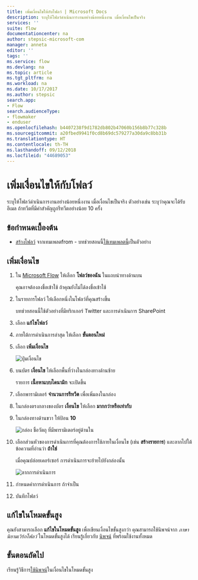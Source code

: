 ```yaml
---
title: เพิ่มเงื่อนไขให้กับโฟลว์ | Microsoft Docs
description: ระบุให้โฟลว์ดำเนินการงานอย่างน้อยหนึ่งงาน เมื่อเงื่อนไขเป็นจริง
services: ''
suite: flow
documentationcenter: na
author: stepsic-microsoft-com
manager: anneta
editor: ''
tags: ''
ms.service: flow
ms.devlang: na
ms.topic: article
ms.tgt_pltfrm: na
ms.workload: na
ms.date: 10/17/2017
ms.author: stepsic
search.app:
- Flow
search.audienceType:
- flowmaker
- enduser
ms.openlocfilehash: b4407238f9d1782db802b47060b156b8b77c328b
ms.sourcegitcommit: a20fbed9941f0cd8b69dc579277a30da9c8bb31b
ms.translationtype: HT
ms.contentlocale: th-TH
ms.lasthandoff: 09/12/2018
ms.locfileid: "44689053"
---
```

# <a name="add-a-condition-to-a-flow"></a>เพิ่มเงื่อนไขให้กับโฟลว์

ระบุให้โฟลว์ดำเนินการงานอย่างน้อยหนึ่งงาน เมื่อเงื่อนไขเป็นจริง ตัวอย่างเช่น ระบุว่าคุณจะได้รับอีเมล ถ้าทวีตที่มีคำสำคัญถูกรีทวีตอย่างน้อย 10 ครั้ง

## <a name="prerequisites"></a>ข้อกำหนดเบื้องต้น

* [สร้างโฟลว์](get-started-logic-template.md) จากเทมเพลตfrom - บทช่วยสอนนี้[ใช้เทมเพลตนี้](https://flow.microsoft.com/galleries/public/templates/e78571e5c70e4806a18eeacba5a897c8/)เป็นตัวอย่าง

## <a name="add-a-condition"></a>เพิ่มเงื่อนไข

1. ใน [Microsoft Flow](https://flow.microsoft.com) ให้เลือก **โฟลว์ของฉัน** ในแถบนำทางด้านบน

    คุณอาจต้องลงชื่อเข้าใช้ ถ้าคุณยังไม่ได้ลงชื่อเข้าใช้

1. ในรายการโฟลว์ ให้เลือกหนึ่งในโฟลว์ที่คุณสร้างขึ้น

    บทช่วยสอนนี้ใช้ตัวอย่างที่มีทริกเกอร์ Twitter และการดำเนินการ SharePoint

1. เลือก **แก้ไขโฟลว์**

1. ภายใต้การดำเนินการล่าสุด ให้เลือก **ขั้นตอนใหม่**

1. เลือก **เพิ่มเงื่อนไข**

    ![ปุ่มเงื่อนไข](./media/add-condition/add-condition.png)

1. บนบัตร **เงื่อนไข** ให้เลือกพื้นที่ว่างในกล่องทางด้านซ้าย

    รายการ **เนื้อหาแบบไดนามิก** จะเปิดขึ้น

1. เลือกพารามิเตอร์ **จำนวนการรีทวีต** เพื่อเพิ่มลงในกล่อง

1. ในกล่องตรงกลางของบัตร **เงื่อนไข** ให้เลือก **มากกว่าหรือเท่ากับ**

1. ในกล่องทางด้านขวา ให้ป้อน **10**

    ![กล่อง ชื่อวัตถุ ที่มีพารามิเตอร์อยู่ด้านใน](./media/add-condition/specify-condition.png)

1. เลือกส่วนหัวของการดำเนินการที่คุณต้องการใช้ภายในเงื่อนไข (เช่น **สร้างรายการ**) และลากไปใต้ข้อความที่อ่านว่า **ถ้าใช่**

    เมื่อคุณปล่อยเคอร์เซอร์ การดำเนินการจะย้ายไปยังกล่องนั้น

    ![ลากการดำเนินการ](./media/add-condition/drag-action.png)

1. กำหนดค่าการดำเนินการ ถ้าจำเป็น

1. บันทึกโฟลว์

## <a name="edit-in-advanced-mode"></a>แก้ไขในโหมดขั้นสูง

คุณยังสามารถเลือก **แก้ไขในโหมดขั้นสูง** เพื่อเขียนเงื่อนไขขั้นสูงกว่า คุณสามารถใช้นิพจน์จาก *ภาษานิยามเวิร์กโฟลว์* ในโหมดขั้นสูงได้ เรียนรู้เกี่ยวกับ [นิพจน์](https://msdn.microsoft.com/library/azure/mt643789.aspx) ที่พร้อมใช้งานทั้งหมด

## <a name="next-steps"></a>ขั้นตอนถัดไป

เรียนรู้วิธีการ[ใช้นิพจน์](use-expressions-in-conditions.md)ในเงื่อนไขในโหมดขั้นสูง
